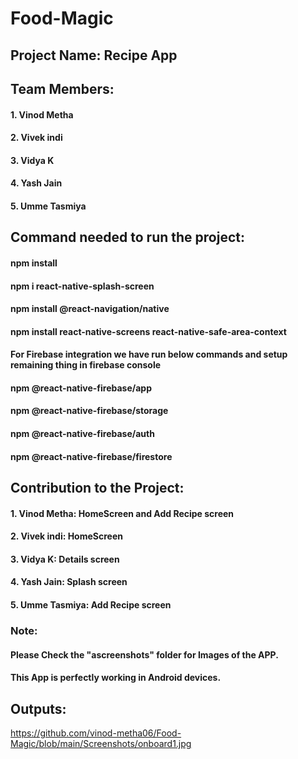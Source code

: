 # Food-Magic

## Project Name: Recipe App

## Team Members:

#### 1. Vinod Metha
#### 2. Vivek indi
#### 3. Vidya K
#### 4. Yash Jain
#### 5. Umme Tasmiya

## Command needed to run the project:

#### npm install 
#### npm i react-native-splash-screen
#### npm install @react-navigation/native
#### npm install react-native-screens react-native-safe-area-context 

####  For Firebase integration we have run below commands and setup remaining thing in firebase console

#### npm @react-native-firebase/app
#### npm @react-native-firebase/storage
#### npm @react-native-firebase/auth
#### npm @react-native-firebase/firestore

## Contribution to the Project:

#### 1. Vinod Metha: HomeScreen and Add Recipe screen
#### 2. Vivek indi: HomeScreen
#### 3. Vidya K: Details screen
#### 4. Yash Jain: Splash screen
#### 5. Umme Tasmiya: Add Recipe screen

### Note:

#### Please Check the "ascreenshots" folder for Images of the APP.
#### This App is perfectly working in Android devices.



## Outputs:

https://github.com/vinod-metha06/Food-Magic/blob/main/Screenshots/onboard1.jpg









